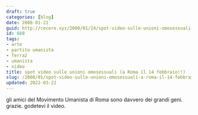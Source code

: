 ```yaml
---
draft: true
categories: [blog]
date: 2008-01-21
guid: http://cecere.xyz/2008/01/24/spot-video-sulle-unioni-omosessuali-a-roma-il-14-febbraio/
id: 660
tags:
- arte
- partito umanista
- Terra2
- umanista
- video
title: spot video sulle unioni omosessuali (a Roma il 14 febbraio!!)
slug: /2008/01/spot-video-sulle-unioni-omosessuali-a-roma-il-14-febbraio/
updated: 2022-03-22
---
```


gli amici del Movimento Umanista di Roma sono davvero dei grandi geni. grazie. godetevi il video.